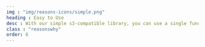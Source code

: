 ```yaml
---
img : "img/reasons-icons/simple.png"
heading : Easy to Use
desc : With our simple s3-compatible library, you can use a single function for uploading and downloading.
class : "reasonswhy"
order: 6
---
```


